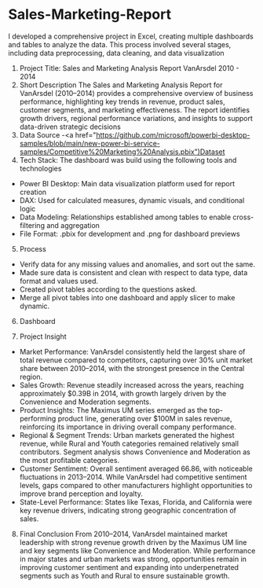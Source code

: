 # Sales-Marketing-Report
I developed a comprehensive project in Excel, creating multiple dashboards and tables to analyze the data. This process involved several stages, including data preprocessing, data cleaning, and data visualization
1.	Project Title: Sales and Marketing Analysis Report VanArsdel 2010 - 2014
2.	Short Description
The Sales and Marketing Analysis Report for VanArsdel (2010–2014) provides a comprehensive overview of business performance, highlighting key trends in revenue, product sales, customer segments, and marketing effectiveness. The report identifies growth drivers, regional performance variations, and insights to support data-driven strategic decisions
3.	Data Source
-<a href="https://github.com/microsoft/powerbi-desktop-samples/blob/main/new-power-bi-service-samples/Competitive%20Marketing%20Analysis.pbix")Dataset</a>
4.	Tech Stack: The dashboard was build using the following tools and technologies
-	Power BI Desktop: Main data visualization platform used for report creation
-	DAX: Used for calculated measures, dynamic visuals, and conditional logic
-	Data Modeling: Relationships established among tables to enable cross-filtering and aggregation
-	File Format: .pbix for development and .png for dashboard previews
5.	Process
-	Verify data for any missing values and anomalies, and sort out the same.
-	Made sure data is consistent and clean with respect to data type, data format and values used.
-	Created pivot tables according to the questions asked.
-	Merge all pivot tables into one dashboard and apply slicer to make dynamic.
6.	Dashboard

  
7.	Project Insight
-	Market Performance: VanArsdel consistently held the largest share of total revenue compared to competitors, capturing over 30% unit market share between 2010–2014, with the strongest presence in the Central region.
-	Sales Growth: Revenue steadily increased across the years, reaching approximately $0.39B in 2014, with growth largely driven by the Convenience and Moderation segments.
-	Product Insights: The Maximus UM series emerged as the top-performing product line, generating over $100M in sales revenue, reinforcing its importance in driving overall company performance.
-	Regional & Segment Trends: Urban markets generated the highest revenue, while Rural and Youth categories remained relatively small contributors. Segment analysis shows Convenience and Moderation as the most profitable categories.
-	Customer Sentiment: Overall sentiment averaged 66.86, with noticeable fluctuations in 2013–2014. While VanArsdel had competitive sentiment levels, gaps compared to other manufacturers highlight opportunities to improve brand perception and loyalty.
-	State-Level Performance: States like Texas, Florida, and California were key revenue drivers, indicating strong geographic concentration of sales.
8.	Final Conclusion
From 2010–2014, VanArsdel maintained market leadership with strong revenue growth driven by the Maximus UM line and key segments like Convenience and Moderation. While performance in major states and urban markets was strong, opportunities remain in improving customer sentiment and expanding into underpenetrated segments such as Youth and Rural to ensure sustainable growth.


